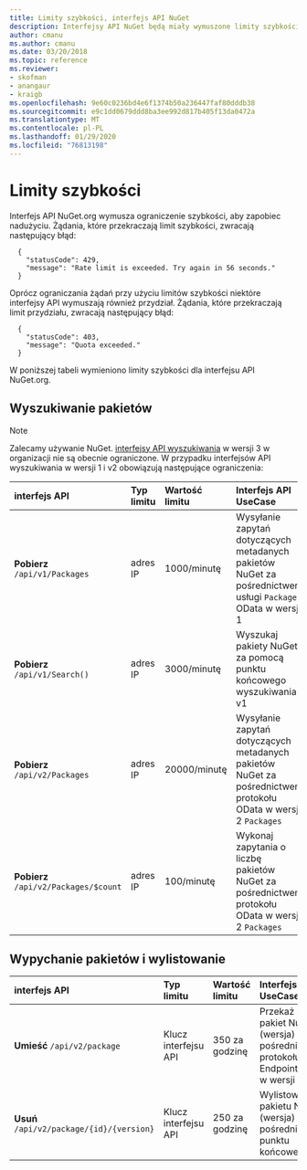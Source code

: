 ```yaml
---
title: Limity szybkości, interfejs API NuGet
description: Interfejsy API NuGet będą miały wymuszone limity szybkości, aby zapobiec nadużyciu.
author: cmanu
ms.author: cmanu
ms.date: 03/20/2018
ms.topic: reference
ms.reviewer:
- skofman
- anangaur
- kraigb
ms.openlocfilehash: 9e60c0236bd4e6f1374b50a236447faf80dddb38
ms.sourcegitcommit: e9c1dd0679ddd8ba3ee992d817b405f13da0472a
ms.translationtype: MT
ms.contentlocale: pl-PL
ms.lasthandoff: 01/29/2020
ms.locfileid: "76813198"
---
```

# <a name="rate-limits"></a>Limity szybkości

Interfejs API NuGet.org wymusza ograniczenie szybkości, aby zapobiec nadużyciu. Żądania, które przekraczają limit szybkości, zwracają następujący błąd: 

  ~~~
    {
      "statusCode": 429,
      "message": "Rate limit is exceeded. Try again in 56 seconds."
    }
  ~~~

Oprócz ograniczania żądań przy użyciu limitów szybkości niektóre interfejsy API wymuszają również przydział. Żądania, które przekraczają limit przydziału, zwracają następujący błąd:

  ~~~
    {
      "statusCode": 403,
      "message": "Quota exceeded."
    }
  ~~~

W poniższej tabeli wymieniono limity szybkości dla interfejsu API NuGet.org.

## <a name="package-search"></a>Wyszukiwanie pakietów

> [!Note]
> Zalecamy używanie NuGet. [interfejsy API wyszukiwania](search-query-service-resource.md) w wersji 3 w organizacji nie są obecnie ograniczone. W przypadku interfejsów API wyszukiwania w wersji 1 i v2 obowiązują następujące ograniczenia:

| interfejs API | Typ limitu | Wartość limitu | Interfejs API UseCase |
|:---|:---|:---|:---|
**Pobierz** `/api/v1/Packages` | adres IP | 1000/minutę | Wysyłanie zapytań dotyczących metadanych pakietów NuGet za pośrednictwem usługi `Packages` OData w wersji 1 |
**Pobierz** `/api/v1/Search()` | adres IP | 3000/minutę | Wyszukaj pakiety NuGet za pomocą punktu końcowego wyszukiwania v1 | 
**Pobierz** `/api/v2/Packages` | adres IP | 20000/minutę | Wysyłanie zapytań dotyczących metadanych pakietów NuGet za pośrednictwem protokołu OData w wersji 2 `Packages` | 
**Pobierz** `/api/v2/Packages/$count` | adres IP | 100/minutę | Wykonaj zapytania o liczbę pakietów NuGet za pośrednictwem protokołu OData w wersji 2 `Packages` | 

## <a name="package-push-and-unlist"></a>Wypychanie pakietów i wylistowanie

| interfejs API | Typ limitu | Wartość limitu | Interfejs API UseCase | 
|:---|:---|:---|:--- |
**Umieść** `/api/v2/package` | Klucz interfejsu API | 350 za godzinę | Przekaż nowy pakiet NuGet (wersja) za pośrednictwem protokołu Endpoint push w wersji 2 
**Usuń** `/api/v2/package/{id}/{version}` | Klucz interfejsu API | 250 za godzinę | Wylistowanie pakietu NuGet (wersja) za pośrednictwem punktu końcowego v2 
